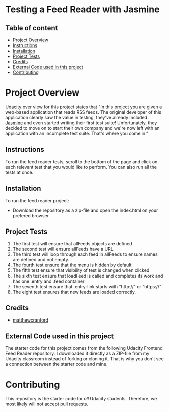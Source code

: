 # Testing a Feed Reader with Jasmine

## Table of content

- [Project Overview](#overview)
- [Instructions](#instructions)
- [Installation](#installation)
- [Project Tests](#project)
- [Credits](#credits)
- [External Code used in this project](#external)
- [Contributing](#contributing)

# Project Overview

Udacity over view for this project states that "In this project you are given a web-based application that reads RSS feeds. The original developer of this application clearly saw the value in testing, they've already included [Jasmine](http://jasmine.github.io/) and even started writing their first test suite! Unfortunately, they decided to move on to start their own company and we're now left with an application with an incomplete test suite. That's where you come in."

## Instructions

To run the feed reader tests, scroll to the bottom of the page and click on each relevant test that you would like to perform. You can also run all the tests at once.

## Installation

To run the feed reader project:
  - Download the repository as a zip-file and open the index.html on your prefered browser
  
## Project Tests 

1. The first test will ensure that allFeeds objects are defined
2. The second test will ensure allFeeds have a URL
3. The third test will loop through each feed in allFeeds to ensure names are defined and not empty.
4. The fourth test ensure that the menu is hidden by default
5. The fifth test ensure that visibility of test is changed when clicked
6. The sixth test ensure that loadFeed is called and completes its work and has one .entry and .feed container
7. The seventh test ensure that .entry-link starts with "http://" or "https://"
8. The eight test ensures that new feeds are loaded correctly.

## Credits

- [matthewcranford](https://matthewcranford.com/)

## External Code used in this project 

The starter code for this project comes from the following Udacity Frontend Feed Reader repository. I downloaded it directly as a ZIP-file from my Udacity classroom instead of forking or cloning it. That is why you don't see a connection between the starter code and mine.

# Contributing

This repository is the starter code for _all_ Udacity students. Therefore, we most likely will not accept pull requests.
